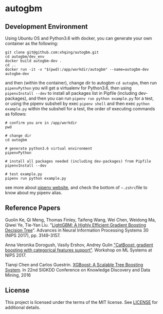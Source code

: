# autogbm
## Development Environment
Using Ubuntu OS and Python3.6 with docker, you can generate your own container as the following:
```
git clone git@github.com:xhqing/autogbm.git
cd autogbm/dev_env
docker build autogbm-dev .
cd ..
docker run -it -v "$(pwd):/app/workdir/autogbm" --name=autogbm-dev autogbm-dev
```
and then (within the container), change dir to autogbm `cd autogbm`, then run `pipenvPython` you will get a virtualenv for Python3.6, then using `pipenvInstall --dev` to install all packages list in Pipfile (including dev-packages), and then you can run `pipenv run python example.py` for a test, or using the pipenv subshell by exec `pipenv shell` and then exec `python example.py` within the subshell for a test, the order of executing commands as follows:
```
# confirm you are in /app/workdir
pwd

# change dir
cd autogbm

# generate python3.6 virtual environment
pipenvPython 

# install all packages needed (including dev-packages) from Pipfile
pipenvInstall --dev

# test example.py
pipenv run python example.py
```
see more about [pipenv website](https://pipenv.pypa.io/en/latest/), and check the bottom of `~.zshrc`file to know about my pipenv alias.
## Reference Papers
Guolin Ke, Qi Meng, Thomas Finley, Taifeng Wang, Wei Chen, Weidong Ma, Qiwei Ye, Tie-Yan Liu. "[LightGBM: A Highly Efficient Gradient Boosting Decision Tree](https://papers.nips.cc/paper/6907-lightgbm-a-highly-efficient-gradient-boosting-decision-tree)". Advances in Neural Information Processing Systems 30 (NIPS 2017), pp. 3149-3157.

Anna Veronika Dorogush, Vasily Ershov, Andrey Gulin ["CatBoost: gradient boosting with categorical features support"](http://learningsys.org/nips17/assets/papers/paper_11.pdf). Workshop on ML Systems at NIPS 2017.

Tianqi Chen and Carlos Guestrin. [XGBoost: A Scalable Tree Boosting System](http://arxiv.org/abs/1603.02754). In 22nd SIGKDD Conference on Knowledge Discovery and Data Mining, 2016


## License
This project is licensed under the terms of the MIT license. See [LICENSE](https://github.com/xhqing/autogbm/blob/master/LICENSE) for additional details.
